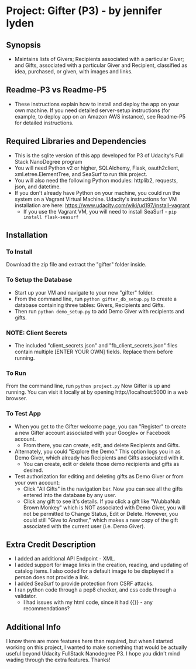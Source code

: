 # Project: Gifter (P3) - by jennifer lyden

## Synopsis
* Maintains lists of Givers; Recipients associated with a particular Giver; and Gifts, associated with a particular Giver and Recipient, classified as idea, purchased, or given, with images and links.

## Readme-P3 vs Readme-P5
* These instructions explain how to install and deploy the app on your own machine. If you need detailed server-setup instructions (for example, to deploy app on an Amazon AWS instance), see Readme-P5 for detailed instructions.

## Required Libraries and Dependencies
* This is the sqlite version of this app developed for P3 of Udacity's Full Stack NanoDegree program
* You will need Python v2 or higher, SQLAlchemy, Flask, oauth2client, xml.etree.ElementTree, and SeaSurf to run this project.
* You will also need the following Python modules: httplib2, requests, json, and datetime.
* If you don't already have Python on your machine, you could run the system on a Vagrant Virtual Machine. Udacity's instructions for VM installation are here: https://www.udacity.com/wiki/ud197/install-vagrant
    * If you use the Vagrant VM, you will need to install SeaSurf - `pip install flask-seasurf`

## Installation

### To Install
Download the zip file and extract the "gifter" folder inside.

### To Setup the Database
* Start up your VM and navigate to your new "gifter" folder.
* From the command line, run `python gifter_db_setup.py` to create a database containing three tables: Givers, Recipients and Gifts.
* Then run `python demo_setup.py` to add Demo Giver with recipients and gifts.

### NOTE: Client Secrets
* The included "client_secrets.json" and "fb_client_secrets.json" files contain multiple [ENTER YOUR OWN] fields. Replace them before running. 


### To Run
From the command line, run `python project.py` Now Gifter is up and running. You can visit it locally at by opening http://localhost:5000 in a web browser.

### To Test App
* When you get to the Gifter welcome page, you can "Register" to create a new Gifter account associated with your Google+ or Facebook account.
    * From there, you can create, edit, and delete Recipients and Gifts.
* Alternately, you could "Explore the Demo." This option logs you in as Demo Giver, which already has Recipients and Gifts associated with it.
    * You can create, edit or delete those demo recipients and gifts as desired.
* Test authorization for editing and deleting gifts as Demo Giver or from your own account:
    * Click "All Gifts" in the navigation bar. Now you can see all the gifts entered into the database by any user.
    * Click any gift to see it's details. If you click a gift like "WubbaNub Brown Monkey" which is NOT associated with Demo Giver, you will not be permitted to Change Status, Edit or Delete. However, you could still "Give to Another," which makes a new copy of the gift associated with the current user (i.e. Demo Giver).

## Extra Credit Description
* I added an additional API Endpoint - XML.
* I added support for image links in the creation, reading, and updating of catalog items. I also coded for a default image to be displayed if a person does not provide a link.
* I added SeaSurf to provide protection from CSRF attacks.
* I ran python code through a pep8 checker, and css code through a validator.
    * I had issues with my html code, since it had {{}} - any recommendations?

## Additional Info
I know there are more features here than required, but when I started working on this project, I wanted to make something that would be actually useful beyond Udacity FullStack Nanodegree P3. I hope you didn't mind wading through the extra features. Thanks!
